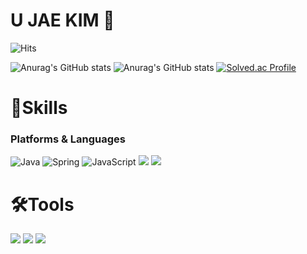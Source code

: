 # U JAE KIM 🤞
![Hits](https://hits.seeyoufarm.com/api/count/incr/badge.svg?url=https%3A%2F%2Fgithub.com%2Fkimujae&count_bg=%23FFDAC7&title_bg=%23FFADAD&icon=&icon_color=%23E7E7E7&title=hits&edge_flat=false)

![Anurag's GitHub stats](https://github-readme-stats.vercel.app/api?username=kimujae&show_icons=true&theme=radical&include_all_commits)
![Anurag's GitHub stats](https://github-readme-stats.vercel.app/api?username=kimujae&show_icons=true&theme=transparent)
[![Solved.ac Profile](http://mazassumnida.wtf/api/v2/generate_badge?boj=dnwo0103)](https://solved.ac/dnwo0103/)


# 💪Skills
### Platforms & Languages
![Java](https://img.shields.io/badge/Java-662500.svg?&style=for-the-badge&logo=Java&logoColor=white)
![Spring](https://img.shields.io/badge/Spring-6DB33F.svg?&style=for-the-badge&logo=Spring&logoColor=white)
![JavaScript](https://img.shields.io/badge/JavaScript-F7DF1E.svg?&style=for-the-badge&logo=JavaScript&logoColor=white)
<img src="https://img.shields.io/badge/C-FAED7D?style=for-the-badge&logo=C&logoColor=white">
<img src="https://img.shields.io/badge/Python-3776AB?style=for-the-badge&logo=Python&logoColor=white">

# 🛠Tools
<img src="https://img.shields.io/badge/Intellij-4374D9?style=for-the-badge&logo=IntelliJ IDEA&logoColor=white"> <img src="https://img.shields.io/badge/PyCharm-4374D9?style=for-the-badge&logo=PyCharm&logoColor=white"> <img src="https://img.shields.io/badge/Eclipse IDE-4374D9?style=for-the-badge&logo=Eclipse IDE&logoColor=white">
